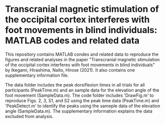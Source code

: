 # Transcranial magnetic stimulation of the occipital cortex interferes with foot movements in blind individuals: MATLAB codes and related data
This repository contains MATLAB condes and related data to reproduce the figures and related analyses in the paper "Transcranial magnetic stimulation of the occipital cortex interferes with foot movements in blind individuals" by Ikegami, Hirashima, Naito, Hirose (2021). It also contains one supplementary information file.  

The data folder includes the peak dorsiflexion times in all trials for all participants (PeakTime.m) and an sample data for the elevation angle of the foot movement (SampleData.m). The code folder includes 'DrawFig.m' to reproduce Figs. 2, 3, S1, and S2 using the peak time data (PeakTime.m) and 'PeakDetect.m' to identify the peaks using the sameple data of the elevation angle (SampleData.m). The supplementary information explains the data excluded from analysis. 
